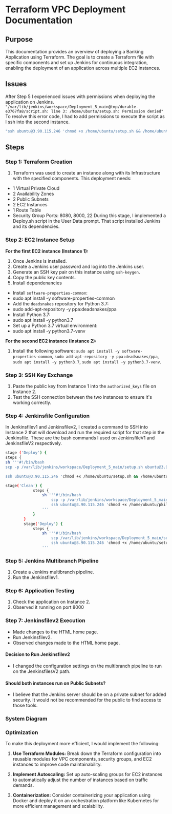 # Terraform VPC Deployment Documentation

## Purpose
This documentation provides an overview of deploying a Banking Application using Terraform. The goal is to create a Terraform file with specific components and set up Jenkins for continuous integration, enabling the deployment of an application across multiple EC2 instances.

## Issues
After Step 5 I experienced issues with permissions when deploying the application on Jenkins. 
```"/var/lib/jenkins/workspace/Deployment_5_main@tmp/durable-e3767fa8/script.sh: line 3: /home/ubuntu/setup.sh: Permission denied"``` 
To resolve this error code, I had to add permissions to execute the script as I ssh into the second instance. 
```bash 
"ssh ubuntu@3.90.115.246 'chmod +x /home/ubuntu/setup.sh && /home/ubuntu/setup.sh'"
```
## Steps

### Step 1: Terraform Creation
1. Terraform was used to create an instance along with its Infrastructure with the specified components.
This deployment needs:
- 1 Virtual Private Cloud
- 2 Availability Zones
- 2 Public Subnets
- 2 EC2 Instances
- 1 Route Table
- Security Group Ports: 8080, 8000, 22
  During this stage, I implemented a Deploy.sh script in the User Data prompt. That script installed Jenkins and its dependencies.
   
### Step 2: EC2 Instance Setup
**For the first EC2 instance (Instance 1):**
1. Once Jenkins is installed.
2. Create a Jenkins user password and log into the Jenkins user.
3. Generate an SSH key pair on this instance using `ssh-keygen`.
4. Copy the public key contents.
5. Install dependenancies
- Install `software-properties-common`:
- sudo apt install -y software-properties-common
- Add the `deadsnakes` repository for Python 3.7:
- sudo add-apt-repository -y ppa:deadsnakes/ppa
- Install Python 3.7:
- sudo apt install -y python3.7
- Set up a Python 3.7 virtual environment:
- sudo apt install -y python3.7-venv

**For the second EC2 instance (Instance 2):**
1. Install the following software: `sudo apt install -y software-properties-common`, `sudo add-apt-repository -y ppa:deadsnakes/ppa`, `sudo apt install -y python3.7`, `sudo apt install -y python3.7-venv`.

### Step 3: SSH Key Exchange
1. Paste the public key from Instance 1 into the `authorized_keys` file on Instance 2.
2. Test the SSH connection between the two instances to ensure it's working correctly.

### Step 4: Jenkinsfile Configuration
In Jenkinsfilev1 and Jenkinsfilev2, I created a command to SSH into Instance 2 that will download and run the required script for that step in the Jenkinsfile. These are the bash commands I used on JenkinsfileV1 and JenkinsfileV2 respectively.
```bash
stage ('Deploy') {
steps {
sh '''#!/bin/bash
scp -p /var/lib/jenkins/workspace/Deployment_5_main/setup.sh ubuntu@3.90.115.246:/home/ubuntu/

ssh ubuntu@3.90.115.246 'chmod +x /home/ubuntu/setup.sh && /home/ubuntu/setup.sh'

```
```bash
stage('Clean') {
            steps {
                sh '''#!/bin/bash
                    scp -p /var/lib/jenkins/workspace/Deployment_5_main/pkill.sh ubuntu@3.90.115.246:/home/ubuntu/
                    ssh ubuntu@3.90.115.246 'chmod +x /home/ubuntu/pkill.sh && /home/ubuntu/pkill.sh'
                '''
            }
        }
        stage('Deploy') {
            steps {
                sh '''#!/bin/bash
                    scp /var/lib/jenkins/workspace/Deployment_5_main/setup2.sh ubuntu@3.90.115.246:/home/ubuntu
                    ssh ubuntu@3.90.115.246 'chmod +x /home/ubuntu/setup2.sh && /home/ubuntu/setup2.sh'
                '''
```
### Step 5: Jenkins Multibranch Pipeline
1. Create a Jenkins multibranch pipeline.
2. Run the Jenkinsfilev1.

### Step 6: Application Testing
1. Check the application on Instance 2.
2. Observed it running on port 8000

### Step 7: Jenkinsfilev2 Execution
- Made changes to the HTML home page.
- Run Jenkinsfilev2.
- Observed changes made to the HTML home page.

#### Decision to Run Jenkinsfilev2
- I changed the configuration settings on the multibranch pipeline to run on the JenkinsfilesV2 path.

#### Should both instances run on Public Subnets?
- I believe that the Jenkins server should be on a private subnet for added security. It would not be recommended for the public to find access to those tools.

### System Diagram


### Optimization
To make this deployment more efficient, I would implement the following:

1. **Use Terraform Modules:** Break down the Terraform configuration into reusable modules for VPC components, security groups, and EC2 instances to improve code maintainability.

2. **Implement Autoscaling:** Set up auto-scaling groups for EC2 instances to automatically adjust the number of instances based on traffic demands.

3. **Containerization:** Consider containerizing your application using Docker and deploy it on an orchestration platform like Kubernetes for more efficient management and scalability.


